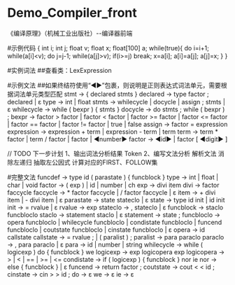 # Demo_Compiler_front
《编译原理》（机械工业出版社）--编译器前端

#示例代码
{
	int i; int j; float v; float x; float[100] a;
	while(true){
		do i=i+1; while(a[i]<v);
		do j=j-1; while(a[j]>v);
		if(i>=j) break;
		x=a[i]; a[i]=a[j]; a[j]=x;
	}
}

#实例词法
##查看类：LexExpression

#示例文法
##如果终结符使用“◀▶”包裹，则说明是正则表达式词法单元，需要根据词法单元类型匹配
stmt → { declared stmts }
declared → type factor ; declared | ε
type → int | float
stmts → whilecycle | docycle | assign ; stmts | ε
whilecycle → while ( bexpr ) { stmts }
docycle → do stmts ; while ( bexpr ) ;
bexpr → factor > factor | factor < factor | factor >= factor | factor <= factor | factor == factor | factor != factor | true | false
assign → factor = expression
expression → expression + term | expression - term | term
term → term * factor | term / factor | factor | ◀number▶
factor → ◀id▶ | factor [ ◀digit▶ ]


// TODO 下一步计划
1、输出词法分析结果 Token
2、编写文法分析
    解析文法
    消除左递归
    抽取左公因式
    计算对应的FIRST、FOLLOW集


#完整文法
funcdef → type id ( parastate ) { funcblock }
type → int | float | char | void
factor → ( exp ) | id | number | ch
exp → divi item
divi → factor faccycle
faccycle → * factor faccycle | / factor faccycle | ε
item → + divi item | - divi item | ε
parastate → state stateclo | ε
state → type id init | id init
init → = rvalue | ε
rvalue → exp
stateclo → , stateclo | ε
funcblock → staclo funcbloclo
staclo → statement staclo | ε
statement → state ;
funcbloclo → opera funcbloclo | whilecycle funcbloclo | condistate funcbloclo | funcend funcbloclo | coutstate funcbloclo | cinstate funcbloclo | ε
opera → id callstate
callstate → = rvalue ; | ( paralist ) ;
paralist → para paraclo
paraclo → , para paraclo | ε
para → id | number | string
whilecycle → while ( logicexp ) do { funcblock } we
logicexp → exp logicopera exp
logicopera → > | < | == | >= | <=
condistate → if ( logicexp ) { funcblock } nor ie
nor → else { funcblock } | ε
funcend → return factor ;
coutstate → cout < < id ;
cinstate → cin > > id ;
do → ε
we → ε
ie → ε
